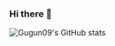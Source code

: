 ### Hi there 👋

![Gugun09's GitHub stats](https://github-readme-stats.vercel.app/api?username=Gugun09&show_icons=true&theme=radical)
